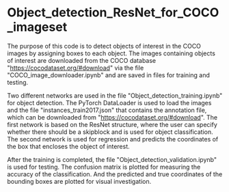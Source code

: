 # Object_detection_ResNet_for_COCO_imageset

The purpose of this code is to detect objects of interest in the COCO images by assigning boxes to each object. The images containing objects of interest are downloaded from the COCO database "https://cocodataset.org/#download" via the file "COCO_image_downloader.ipynb" and are saved in files for training and testing.

Two different networks are used in the file "Object_detection_training.ipynb" for object detection. The PyTorch DataLoader is used to load the images and the file "instances_train2017.json" that contains the annotation file, which can be downloaded from "https://cocodataset.org/#download". The first network is based on the ResNet structure, where the user can specify whether there should be a skipblock and is used for object classification. The second network is used for regression and predicts the coordinates of the box that encloses the object of interest.

After the training is completed, the file "Object_detection_validation.ipynb" is used for testing. The confusion matrix is plotted for measuring the accuracy of the classification. And the predicted and true coordinates of the bounding boxes are plotted for visual investigation.
